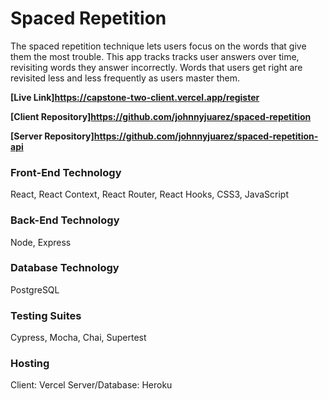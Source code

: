 # Spaced Repetition

The spaced repetition technique lets users focus on the words that give them the most trouble. 
This app tracks tracks user answers over time, revisiting words they answer incorrectly. 
Words that users get right are revisited less and less frequently as users master them. 

**[Live Link]https://capstone-two-client.vercel.app/register**

**[Client Repository]https://github.com/johnnyjuarez/spaced-repetition**

**[Server Repository]https://github.com/johnnyjuarez/spaced-repetition-api**

### Front-End Technology
React, React Context, React Router, React Hooks, CSS3, JavaScript

### Back-End Technology
Node, Express

### Database Technology
PostgreSQL

### Testing Suites
Cypress, Mocha, Chai, Supertest

### Hosting
Client: Vercel
Server/Database: Heroku